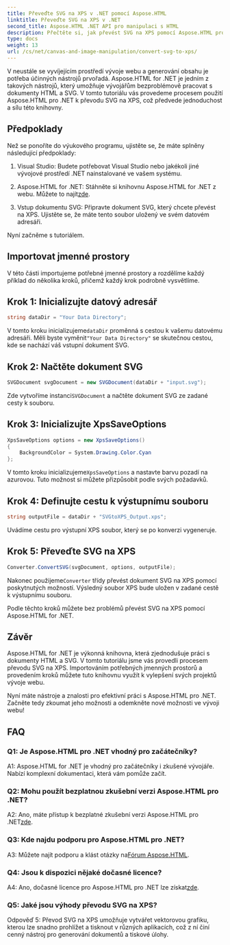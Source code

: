 ```yaml
---
title: Převeďte SVG na XPS v .NET pomocí Aspose.HTML
linktitle: Převeďte SVG na XPS v .NET
second_title: Aspose.HTML .NET API pro manipulaci s HTML
description: Přečtěte si, jak převést SVG na XPS pomocí Aspose.HTML pro .NET. Podpořte svůj vývoj webu pomocí této výkonné knihovny.
type: docs
weight: 13
url: /cs/net/canvas-and-image-manipulation/convert-svg-to-xps/
---
```


V neustále se vyvíjejícím prostředí vývoje webu a generování obsahu je potřeba účinných nástrojů prvořadá. Aspose.HTML for .NET je jedním z takových nástrojů, který umožňuje vývojářům bezproblémově pracovat s dokumenty HTML a SVG. V tomto tutoriálu vás provedeme procesem použití Aspose.HTML pro .NET k převodu SVG na XPS, což předvede jednoduchost a sílu této knihovny.

## Předpoklady

Než se ponoříte do výukového programu, ujistěte se, že máte splněny následující předpoklady:

1. Visual Studio: Budete potřebovat Visual Studio nebo jakékoli jiné vývojové prostředí .NET nainstalované ve vašem systému.

2.  Aspose.HTML for .NET: Stáhněte si knihovnu Aspose.HTML for .NET z webu. Můžete to najít[zde](https://releases.aspose.com/html/net/).

3. Vstup dokumentu SVG: Připravte dokument SVG, který chcete převést na XPS. Ujistěte se, že máte tento soubor uložený ve svém datovém adresáři.

Nyní začněme s tutoriálem.

## Importovat jmenné prostory

V této části importujeme potřebné jmenné prostory a rozdělíme každý příklad do několika kroků, přičemž každý krok podrobně vysvětlíme.

## Krok 1: Inicializujte datový adresář

```csharp
string dataDir = "Your Data Directory";
```

 V tomto kroku inicializujeme`dataDir` proměnná s cestou k vašemu datovému adresáři. Měli byste vyměnit`"Your Data Directory"` se skutečnou cestou, kde se nachází váš vstupní dokument SVG.

## Krok 2: Načtěte dokument SVG

```csharp
SVGDocument svgDocument = new SVGDocument(dataDir + "input.svg");
```

Zde vytvoříme instanci`SVGDocument` a načtěte dokument SVG ze zadané cesty k souboru.

## Krok 3: Inicializujte XpsSaveOptions

```csharp
XpsSaveOptions options = new XpsSaveOptions()
{
    BackgroundColor = System.Drawing.Color.Cyan
};
```

 V tomto kroku inicializujeme`XpsSaveOptions` a nastavte barvu pozadí na azurovou. Tuto možnost si můžete přizpůsobit podle svých požadavků.

## Krok 4: Definujte cestu k výstupnímu souboru

```csharp
string outputFile = dataDir + "SVGtoXPS_Output.xps";
```

Uvádíme cestu pro výstupní XPS soubor, který se po konverzi vygeneruje.

## Krok 5: Převeďte SVG na XPS

```csharp
Converter.ConvertSVG(svgDocument, options, outputFile);
```

 Nakonec použijeme`Converter` třídy převést dokument SVG na XPS pomocí poskytnutých možností. Výsledný soubor XPS bude uložen v zadané cestě k výstupnímu souboru.

Podle těchto kroků můžete bez problémů převést SVG na XPS pomocí Aspose.HTML for .NET.

## Závěr

Aspose.HTML for .NET je výkonná knihovna, která zjednodušuje práci s dokumenty HTML a SVG. V tomto tutoriálu jsme vás provedli procesem převodu SVG na XPS. Importováním potřebných jmenných prostorů a provedením kroků můžete tuto knihovnu využít k vylepšení svých projektů vývoje webu.

Nyní máte nástroje a znalosti pro efektivní práci s Aspose.HTML pro .NET. Začněte tedy zkoumat jeho možnosti a odemkněte nové možnosti ve vývoji webu!

## FAQ

### Q1: Je Aspose.HTML pro .NET vhodný pro začátečníky?

A1: Aspose.HTML for .NET je vhodný pro začátečníky i zkušené vývojáře. Nabízí komplexní dokumentaci, která vám pomůže začít.

### Q2: Mohu použít bezplatnou zkušební verzi Aspose.HTML pro .NET?

 A2: Ano, máte přístup k bezplatné zkušební verzi Aspose.HTML pro .NET[zde](https://releases.aspose.com/).

### Q3: Kde najdu podporu pro Aspose.HTML pro .NET?

 A3: Můžete najít podporu a klást otázky na[Fórum Aspose.HTML](https://forum.aspose.com/).

### Q4: Jsou k dispozici nějaké dočasné licence?

 A4: Ano, dočasné licence pro Aspose.HTML pro .NET lze získat[zde](https://purchase.aspose.com/temporary-license/).

### Q5: Jaké jsou výhody převodu SVG na XPS?

Odpověď 5: Převod SVG na XPS umožňuje vytvářet vektorovou grafiku, kterou lze snadno prohlížet a tisknout v různých aplikacích, což z ní činí cenný nástroj pro generování dokumentů a tiskové úlohy.